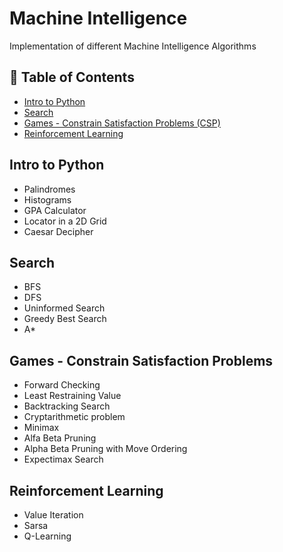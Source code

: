 # Machine Intelligence 
Implementation of different Machine Intelligence Algorithms
## 📝 Table of Contents

- [Intro to Python](#intro)
- [Search](#Search)
- [Games - Constrain Satisfaction Problems (CSP)](#Games)
- [Reinforcement Learning](#RL)

## Intro to Python   <a name = "intro"></a>
- Palindromes
- Histograms
- GPA Calculator
- Locator in a 2D Grid
- Caesar Decipher


## Search <a name = "Search"></a>
- BFS
- DFS
- Uninformed Search
- Greedy Best Search
- A*


## Games - Constrain Satisfaction Problems <a name = "Games"></a>
- Forward Checking
- Least Restraining Value
- Backtracking Search
- Cryptarithmetic problem
- Minimax
- Alfa Beta Pruning
- Alpha Beta Pruning with Move Ordering
- Expectimax Search

## Reinforcement Learning <a name = "RL"></a>
- Value Iteration
- Sarsa
- Q-Learning
